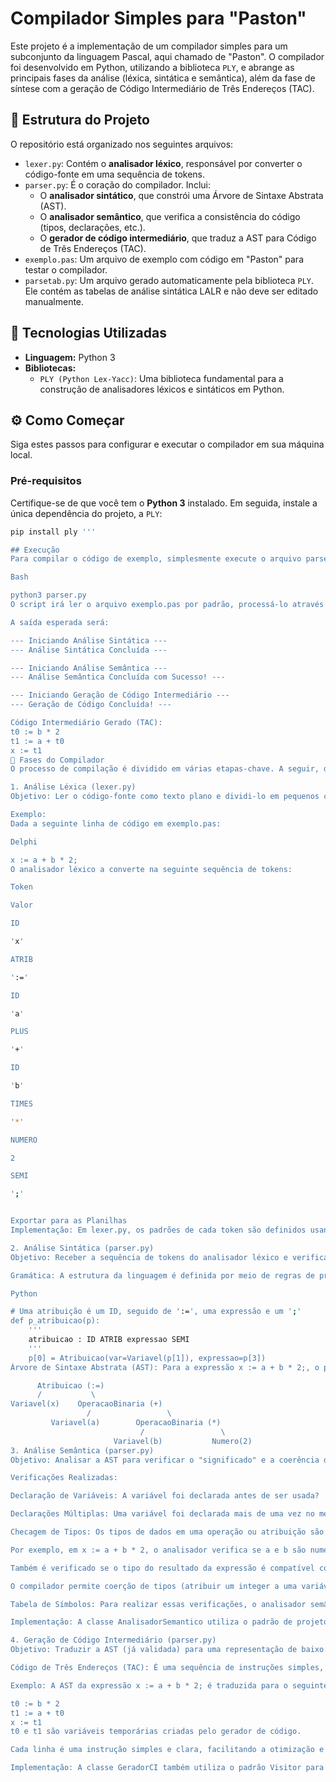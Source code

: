 # Compilador Simples para "Paston"

Este projeto é a implementação de um compilador simples para um subconjunto da linguagem Pascal, aqui chamado de "Paston". O compilador foi desenvolvido em Python, utilizando a biblioteca `PLY`, e abrange as principais fases da análise (léxica, sintática e semântica), além da fase de síntese com a geração de Código Intermediário de Três Endereços (TAC).

## 📜 Estrutura do Projeto

O repositório está organizado nos seguintes arquivos:

-   `lexer.py`: Contém o **analisador léxico**, responsável por converter o código-fonte em uma sequência de tokens.
-   `parser.py`: É o coração do compilador. Inclui:
    -   O **analisador sintático**, que constrói uma Árvore de Sintaxe Abstrata (AST).
    -   O **analisador semântico**, que verifica a consistência do código (tipos, declarações, etc.).
    -   O **gerador de código intermediário**, que traduz a AST para Código de Três Endereços (TAC).
-   `exemplo.pas`: Um arquivo de exemplo com código em "Paston" para testar o compilador.
-   `parsetab.py`: Um arquivo gerado automaticamente pela biblioteca `PLY`. Ele contém as tabelas de análise sintática LALR e não deve ser editado manualmente.

## 🚀 Tecnologias Utilizadas

-   **Linguagem:** Python 3
-   **Bibliotecas:**
    -   `PLY (Python Lex-Yacc)`: Uma biblioteca fundamental para a construção de analisadores léxicos e sintáticos em Python.

## ⚙️ Como Começar

Siga estes passos para configurar e executar o compilador em sua máquina local.

### Pré-requisitos

Certifique-se de que você tem o **Python 3** instalado. Em seguida, instale a única dependência do projeto, a `PLY`:

```bash
pip install ply '''

## Execução
Para compilar o código de exemplo, simplesmente execute o arquivo parser.py a partir do seu terminal:

Bash

python3 parser.py
O script irá ler o arquivo exemplo.pas por padrão, processá-lo através das fases do compilador e, se não houver erros, imprimirá o código intermediário gerado no final.

A saída esperada será:

--- Iniciando Análise Sintática ---
--- Análise Sintática Concluída ---

--- Iniciando Análise Semântica ---
--- Análise Semântica Concluída com Sucesso! ---

--- Iniciando Geração de Código Intermediário ---
--- Geração de Código Concluída! ---

Código Intermediário Gerado (TAC):
t0 := b * 2
t1 := a + t0
x := t1
🧠 Fases do Compilador
O processo de compilação é dividido em várias etapas-chave. A seguir, detalhamos como cada uma delas é implementada neste projeto.

1. Análise Léxica (lexer.py)
Objetivo: Ler o código-fonte como texto plano e dividi-lo em pequenos componentes chamados tokens. Cada token representa uma unidade léxica, como uma palavra-chave, um identificador, um número ou um operador.

Exemplo:
Dada a seguinte linha de código em exemplo.pas:

Delphi

x := a + b * 2;
O analisador léxico a converte na seguinte sequência de tokens:

Token

Valor

ID

'x'

ATRIB

':='

ID

'a'

PLUS

'+'

ID

'b'

TIMES

'*'

NUMERO

2

SEMI

';'


Exportar para as Planilhas
Implementação: Em lexer.py, os padrões de cada token são definidos usando expressões regulares. A biblioteca PLY utiliza essas definições para escanear o código e gerar os tokens.

2. Análise Sintática (parser.py)
Objetivo: Receber a sequência de tokens do analisador léxico e verificar se ela segue a estrutura gramatical da linguagem. Se a estrutura for válida, o analisador sintático constrói uma Árvore de Sintaxe Abstrata (AST), que é uma representação hierárquica do código.

Gramática: A estrutura da linguagem é definida por meio de regras de produção. Por exemplo:

Python

# Uma atribuição é um ID, seguido de ':=', uma expressão e um ';'
def p_atribuicao(p):
    '''
    atribuicao : ID ATRIB expressao SEMI
    '''
    p[0] = Atribuicao(var=Variavel(p[1]), expressao=p[3])
Árvore de Sintaxe Abstrata (AST): Para a expressão x := a + b * 2;, o parser gera a seguinte AST, respeitando a precedência de operadores (* antes de +):

      Atribuicao (:=)
      /           \
Variavel(x)    OperacaoBinaria (+)
                 /                 \
         Variavel(a)        OperacaoBinaria (*)
                             /                 \
                       Variavel(b)           Numero(2)
3. Análise Semântica (parser.py)
Objetivo: Analisar a AST para verificar o "significado" e a coerência do código. Esta fase detecta erros que a sintaxe por si só não consegue capturar.

Verificações Realizadas:

Declaração de Variáveis: A variável foi declarada antes de ser usada?

Declarações Múltiplas: Uma variável foi declarada mais de uma vez no mesmo escopo?

Checagem de Tipos: Os tipos de dados em uma operação ou atribuição são compatíveis?

Por exemplo, em x := a + b * 2, o analisador verifica se a e b são numéricos.

Também é verificado se o tipo do resultado da expressão é compatível com o tipo da variável x.

O compilador permite coerção de tipos (atribuir um integer a uma variável real, mas não o contrário).

Tabela de Símbolos: Para realizar essas verificações, o analisador semântico constrói uma tabela de símbolos, que armazena informações sobre cada identificador, como seu nome e tipo (integer, real, etc.).

Implementação: A classe AnalisadorSemantico utiliza o padrão de projeto Visitor para percorrer cada nó da AST e aplicar as regras semânticas correspondentes.

4. Geração de Código Intermediário (parser.py)
Objetivo: Traduzir a AST (já validada) para uma representação de baixo nível, que seja mais fácil de converter para código de máquina. Este projeto gera Código de Três Endereços (TAC).

Código de Três Endereços (TAC): É uma sequência de instruções simples, onde cada instrução tem no máximo três operandos (uma operação, um argumento e um destino).

Exemplo: A AST da expressão x := a + b * 2; é traduzida para o seguinte TAC:

t0 := b * 2
t1 := a + t0
x := t1
t0 e t1 são variáveis temporárias criadas pelo gerador de código.

Cada linha é uma instrução simples e clara, facilitando a otimização e a tradução futura para código de máquina.

Implementação: A classe GeradorCI também utiliza o padrão Visitor para percorrer a AST e emitir as instruções TAC correspondentes.